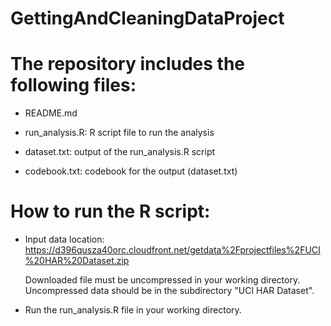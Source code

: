 GettingAndCleaningDataProject
=============================

The repository includes the following files:
=========================================

- README.md

- run_analysis.R: R script file to run the analysis

- dataset.txt: output of the run_analysis.R script

- codebook.txt: codebook for the output (dataset.txt)


How to run the R script:
=========================================

- Input data location: https://d396qusza40orc.cloudfront.net/getdata%2Fprojectfiles%2FUCI%20HAR%20Dataset.zip 
  
  Downloaded file must be uncompressed in your working directory.
  Uncompressed data should be in the subdirectory "UCI HAR Dataset".
  
- Run the run_analysis.R file in your working directory.
  
  
